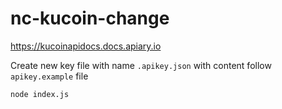 # nc-kucoin-change
https://kucoinapidocs.docs.apiary.io

Create new key file with name `.apikey.json` with content follow `apikey.example` file

```
node index.js
```
